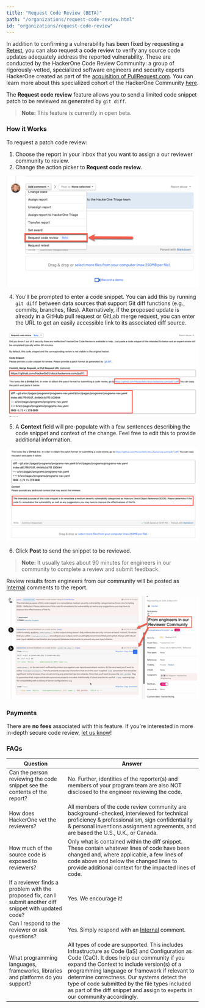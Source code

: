 ```yaml
---
title: "Request Code Review (BETA)"
path: "/organizations/request-code-review.html"
id: "organizations/request-code-review"
---
```


In addition to confirming a vulnerability has been fixed by requesting a [Retest](/retesting.html), you can also request a code review to verify any source code updates adequately address the reported vulnerability. These are conducted by the HackerOne Code Review Community: a group of rigorously-vetted, specialized software engineers and security experts HackerOne created as part of the [acquisition of PullRequest.com](https://www.hackerone.com/press-release/hackerone-acquires-pullrequest-power-developer-first-security-testing-solutions). You can learn more about this specialized cohort of the HackerOne Community [here](https://www.pullrequest.com/reviewers/).

The **Request code review** feature allows you to send a limited code snippet patch to be reviewed as generated by `git diff`.

> **Note:** This feature is currently in open beta.

### How it Works  
To request a patch code review:
1. Choose the report in your inbox that you want to assign a our reviewer community to review.
2. Change the action picker to **Request code review**.

![selecting Request code review](./images/request-code-review-action-picker.png)

4. You'll be prompted to enter a code snippet. You can add this by running `git diff` between data sources that support Git diff functions (e.g., commits, branches, files). Alternatively, if the proposed update is already in a GitHub pull request or GitLab merge request, you can enter the URL to get an easily accessible link to its associated diff source.

![HackerOne code review request](./images/hackerone-code-review-request-review.png)

5. A **Context** field will pre-populate with a few sentences describing the code snippet and context of the change. Feel free to edit this to provide additional information.

![auto-populated code review context](./images/hackerone-code-review-context.png)

6. Click **Post** to send the snippet to be reviewed.

> **Note:** It usually takes about 90 minutes for engineers in our community to complete a review and submit feedback.

Review results from engineers from our community will be posted as [Internal](/report-components.html#timeline) comments to the report.

![code review feedback in HackerOne report](./images/feedback-from-hackerone-code-review.png)

### Payments
There are **no fees** associated with this feature. If you're interested in more in-depth secure code review, [let us know](https://www.hackerone.com/contact)!

### FAQs
Question | Answer
-------- | -------
Can the person reviewing the code snippet see the contents of the report? | No. Further, identities of the reporter(s) and members of your program team are also NOT disclosed to the engineer reviewing the code.
How does HackerOne vet the reviewers? | All members of the code review community are background-checked, interviewed for technical proficiency & professionalism, sign confidentiality & personal inventions assignment agreements, and are based the U.S., U.K., or Canada.
How much of the source code is exposed to reviewers? | Only what is contained within the diff snippet. These contain whatever lines of code have been changed and, where applicable, a few lines of code above and below the changed lines to provide additional context for the impacted lines of code.
If a reviewer finds a problem with the proposed fix, can I submit another diff snippet with updated code? | Yes. We encourage it!
Can I respond to the reviewer or ask questions? | Yes. Simply respond with an [Internal](/report-components.html#timeline) comment.
What programming languages, frameworks, libraries and platforms do you support? | All types of code are supported. This includes Infrastructure as Code (IaS) and Configuration as Code (CaC). It does help our community if you expand the Context to include version(s) of a programming language or framework if relevant to determine correctness. Our systems detect the type of code submitted by the file types included as part of the diff snippet and assign to experts in our community accordingly.
